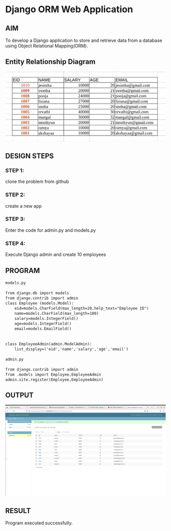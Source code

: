 # Django ORM Web Application

## AIM
To develop a Django application to store and retrieve data from a database using Object Relational Mapping(ORM).

## Entity Relationship Diagram

![django---orm](employees.png)

## DESIGN STEPS

### STEP 1:
clone the problem from github

### STEP 2:
create a new app

### STEP 3:

Enter the code for admin.py and models.py

### STEP 4:
 Execute Django admin and create 10 employees

## PROGRAM
```
models.py

from django.db import models
from django.contrib import admin
class Employee (models.Model):
    eid=models.CharField(max_length=20,help_text="Employee ID")
    name=models.CharField(max_length=100)
    salary=models.IntegerField()
    age=models.IntegerField()
    email=models.EmailField()


class EmployeeAdmin(admin.ModelAdmin):
    list_display=('eid','name','salary','age','email')

admin.py

from django.contrib import admin
from .models import Employee,EmployeeAdmin
admin.site.register(Employee,EmployeeAdmin)
```

## OUTPUT

![django---orm](ORM.png)

## RESULT
 Program executed successfully.
